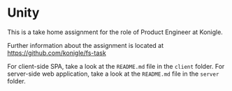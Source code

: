 # Unity
This is a take home assignment for the role of Product Engineer at Konigle.

Further information about the assignment is located at https://github.com/konigle/fs-task

For client-side SPA, take a look at the `README.md` file in the `client` folder.
For server-side web application, take a look at the `README.md` file in the `server` folder.




